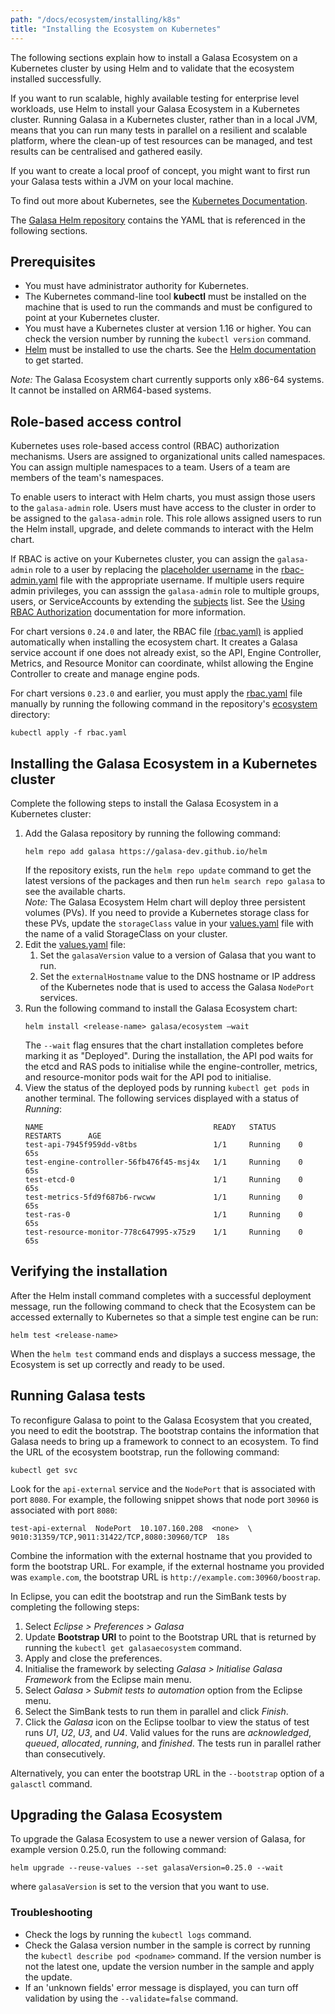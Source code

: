 ```yaml
---
path: "/docs/ecosystem/installing/k8s"
title: "Installing the Ecosystem on Kubernetes"
---
```


The following sections explain how to install a Galasa Ecosystem on a Kubernetes cluster by using Helm and to validate that the ecosystem installed successfully.

If you want to run scalable, highly available testing for enterprise level workloads, use Helm to install your Galasa Ecosystem in a Kubernetes cluster. Running Galasa in a Kubernetes cluster, rather than in a local JVM, means that you can run many tests in parallel on a resilient and scalable platform, where the clean-up of test resources can be managed, and test results can be centralised and gathered easily.

If you want to create a local proof of concept, you might want to first run your Galasa tests within a JVM on your local machine.

To find out more about Kubernetes, see the <a href=https://kubernetes.io/docs/home/ target="_blank"> Kubernetes Documentation</a>.

The <a href=https://github.com/galasa-dev/helm target="_blank"> Galasa Helm repository</a> contains the YAML that is referenced in the following sections.


## Prerequisites

- You must have administrator authority for Kubernetes. 
- The Kubernetes command-line tool **kubectl** must be installed on the machine that is used to run the commands and must be configured to point at your Kubernetes cluster. 
- You must have a Kubernetes cluster at version 1.16 or higher. You can check the version number by running the ```kubectl version``` command.  
- <a href=https://helm.sh target="_blank"> Helm</a> must be installed to use the charts. See the <a href=https://helm.sh/docs/ target="_blank"> Helm documentation</a> to get started.

_Note:_ The Galasa Ecosystem chart currently supports only x86-64 systems. It cannot be installed on ARM64-based systems.

## Role-based access control

Kubernetes uses role-based access control (RBAC) authorization mechanisms. Users are assigned to organizational units called namespaces. You can assign multiple namespaces to a team. Users of a team are members of the team's namespaces.

To enable users to interact with Helm charts, you must assign those users to the `galasa-admin` role. Users must have access to the cluster in order to be assigned to the `galasa-admin` role. This role allows assigned users to run the Helm install, upgrade, and delete commands to interact with the Helm chart. 

If RBAC is active on your Kubernetes cluster,  you can assign the `galasa-admin` role to a user by replacing the <a href=https://github.com/galasa-dev/helm/blob/main/charts/ecosystem/rbac-admin.yaml#L39 target="_blank"> placeholder username</a> in the <a href=https://github.com/galasa-dev/helm/blob/main/charts/ecosystem/rbac-admin.yaml target="_blank"> rbac-admin.yaml</a> file with the appropriate username. If multiple users require admin privileges, you can asssign the `galasa-admin` role to multiple groups, users, or ServiceAccounts by extending the <a href=https://github.com/galasa-dev/helm/blob/main/charts/ecosystem/rbac-admin.yaml#L36 target="_blank"> subjects</a> list. See the <a href=https://kubernetes.io/docs/reference/access-authn-authz/rbac/ target="_blank"> Using RBAC Authorization</a> documentation for more information.

For chart versions `0.24.0` and later, the RBAC file <a href=https://github.com/galasa-dev/helm/blob/main/charts/ecosystem/templates/rbac.yaml target="_blank"> (rbac.yaml)</a> is applied automatically when installing the ecosystem chart. It creates a Galasa service account if one does not already exist, so the API, Engine Controller, Metrics, and Resource Monitor can coordinate, whilst allowing the Engine Controller to create and manage engine pods.

For chart versions `0.23.0` and earlier, you must apply the <a href=https://github.com/galasa-dev/helm/blob/main/charts/ecosystem/templates/rbac.yaml target="_blank"> rbac.yaml</a> file manually by running the following command in the repository's <a href=https://github.com/galasa-dev/helm/tree/main/charts/ecosystem target="_blank"> ecosystem</a> directory:
```
kubectl apply -f rbac.yaml
``` 

## Installing the Galasa Ecosystem in a Kubernetes cluster 

Complete the following steps to install the Galasa Ecosystem in a Kubernetes cluster: 

1.	Add the Galasa repository by running the following command: 
    ``` 
    helm repo add galasa https://galasa-dev.github.io/helm
    ```
    If the repository exists, run the ```helm repo update``` command to get the latest versions of the packages and then run ```helm search repo galasa``` to see the available charts.<br>
    _Note:_ The Galasa Ecosystem Helm chart will deploy three persistent volumes (PVs). If you need to provide a Kubernetes storage class for these PVs, update the `storageClass` value in your <a href=https://github.com/galasa-dev/helm/blob/main/charts/ecosystem/values.yaml target="_blank"> values.yaml</a> file with the name of a valid StorageClass on your cluster.
1. Edit the <a href=https://github.com/galasa-dev/helm/blob/main/charts/ecosystem/values.yaml target="_blank"> values.yaml</a> file: 
    1.	Set the `galasaVersion` value to a version of Galasa that you want to run. 
    1.	Set the `externalHostname` value to the DNS hostname or IP address of the Kubernetes node that is used to access the Galasa `NodePort` services.
1.  Run the following command to install the Galasa Ecosystem chart:
    ```
	helm install <release-name> galasa/ecosystem –wait
    ```
    The ```--wait``` flag ensures that the chart installation completes before marking it as "Deployed". During the installation, the API pod waits for the etcd and RAS pods to initialise while the engine-controller, metrics, and resource-monitor pods wait for the API pod to initialise.
1.	View the status of the deployed pods by running `kubectl get pods` in another terminal. The following services        displayed with a status of *Running*:
    ```
    NAME                                      READY   STATUS     RESTARTS      AGE
    test-api-7945f959dd-v8tbs                 1/1     Running    0             65s
    test-engine-controller-56fb476f45-msj4x   1/1     Running    0             65s
    test-etcd-0                               1/1     Running    0             65s
    test-metrics-5fd9f687b6-rwcww             1/1     Running    0             65s
    test-ras-0                                1/1     Running    0             65s
    test-resource-monitor-778c647995-x75z9    1/1     Running    0             65s
    ```


## Verifying the installation

After the Helm install command completes with a successful deployment message, run the following command to check that the Ecosystem can be accessed externally to Kubernetes so that a simple test engine can be run:
```
helm test <release-name>
```
When the `helm test` command ends and displays a success message, the Ecosystem is set up correctly and ready to be used.

## Running Galasa tests

To reconfigure Galasa to point to the Galasa Ecosystem that you created, you need to edit the bootstrap. The bootstrap contains the information that Galasa needs to bring up a framework to connect to an ecosystem. To find the URL of the ecosystem bootstrap, run the following command:
```
kubectl get svc
```
Look for the `api-external` service and the `NodePort` that is associated with port `8080`. For example, the following snippet shows that node port `30960` is associated with port `8080`:
```
test-api-external  NodePort  10.107.160.208  <none>  \
9010:31359/TCP,9011:31422/TCP,8080:30960/TCP  18s
```
Combine the information with the external hostname that you provided to form the bootstrap URL. For example, if the external hostname you provided was `example.com`, the bootstrap URL is `http://example.com:30960/boostrap`. 

In Eclipse, you can edit the bootstrap and run the SimBank tests by completing the following steps:

1.  Select *Eclipse > Preferences > Galasa* 
2.  Update **Bootstrap URI** to point to the Bootstrap URL that is returned by running the ```kubectl get galasaecosystem``` command.
3.  Apply and close the preferences.   
4.  Initialise the framework by selecting _Galasa > Initialise Galasa Framework_ from the Eclipse main menu. 
5.  Select *Galasa > Submit tests to automation* option from the Eclipse menu. 
6.  Select the SimBank tests to run them in parallel and click *Finish*. 
7.  Click the *Galasa* icon on the Eclipse toolbar to view the status of test runs *U1*, *U2*, *U3*, and *U4*. Valid values for the runs are *acknowledged*, *queued*, *allocated*, *running*, and *finished*. The tests run in parallel rather than consecutively.

Alternatively, you can enter the bootstrap URL in the ```--bootstrap``` option of a `galasctl` command.

## Upgrading the Galasa Ecosystem

To upgrade the Galasa Ecosystem to use a newer version of Galasa, for example version 0.25.0, run the following command:
```
helm upgrade --reuse-values --set galasaVersion=0.25.0 --wait
```
where `galasaVersion` is set to the version that you want to use.

### Troubleshooting

- Check the logs by running the ```kubectl logs``` command. 
- Check the Galasa version number in the sample is correct by running the ```kubectl describe pod <podname>``` command.  If the version number is not the latest one, update the version number in the sample and apply the update.
- If an 'unknown fields' error message is displayed, you can turn off validation by using the  ```--validate=false``` command. 

